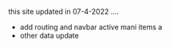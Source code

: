 this site updated in 07-4-2022 
....
- add routing and navbar active mani items a
- other data update 